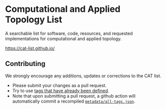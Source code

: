 # Computational and Applied Topology List

A searchable list for software, code, resources, and requested implementations for computational and applied topology.

https://cat-list.github.io/

## Contributing

We strongly encourage any additions, updates or corrections to the CAT list.

* Please submit your changes as a pull request.
* Try to use [tags that have already been defined](metadata/all-tags.json).
* Note that upon submitting a pull request, a github action will automatically commit a recompiled [`metadata/all-tags.json`](metadata/all-tags.json).
